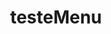 ---
layout: post
title:  "testeMenu"
projeto: "fastQuestAdmin"
permalink: /fastQuestAdmin/testeMenu
nomePasta: "testeMenu"
---